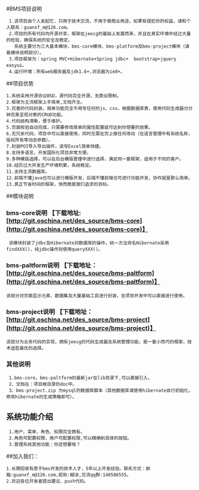 #BMS项目说明

     1.该项目由个人发起忙，只用于技术交流，不用于做商业用途，如果有侵犯你的权益，请和个人联系：guanxf_m@126.com。
     2.项目的所有代码均开源共享，框架在jeecg的基础上发展而来，并且在真实环境中经过大量的检验，确保系统的安全及稳定。
       系统主要分为三大基本模块，bms-core模块、bms-platform及bms-project模块（请看模块说明部分）。
     3.项目框架为：spring MVC+Hibernate+Spring jdbc+  bootstrap+jquery easyui。
     4.运行环境：所有web服务器及jdk1.6+,浏览器为ie8+。

##项目优势
   
    1.系统采用开源协议BSD，源代码完全开源，无商业限制。
    2.框架为主流框架上手简单,文档齐全。
    3.完善的代码封装，简单功能完全不用写任何的js、css，根据数据库表，使用代码生成器分分钟完美呈现对表的CRUD功能。
    4.代码结构清晰，便于维护。
    5.页面校验自动完成，只需要修改简单的属性配置就可达到你想要的效果。
    6.无冗余代码，项目中可以直接使用，同时无需在页上做任何改动（在语言管理中有系统名称，版权所有等动态参数）。
    7.封装POI导入导出插件，读写Excel简单快捷。
    8.支持多语言，开发国际化项目非常方便。
    9.多种模版选择，可以在后台模版管理中进行选择，满足同一套框架，适用于不同的客户。
    10.经历过大并发生产环境积累，系统稳定。
    11.支持主流数据库。
    12.前端不懂java也可以进行模版开发，后端不懂前端也可进行功能开发，协作就是那么简单。
    13.真正节省时间的框架，快而稳是我们追求的目标。
   

##模块说明

### bms-core说明 【下载地址:[http://git.oschina.net/des_source/bms-core](http://git.oschina.net/des_source/bms-core)】

     该模块封装了jdbc及Hibernate对数据库的操作，统一方法命名Hibernate采用findXXX()，纯jdbc操作则使用queryXXX()。

### bms-paltform说明 【下载地址：[http://git.oschina.net/des_source/bms-paltform](http://git.oschina.net/des_source/bms-paltform)】

    该部分对页面显示元素、数据集及大量基础工具进行封装，在项目开发中可以直接进行使用。

### bms-project说明 【下载地址：[http://git.oschina.net/des_source/bms-project](http://git.oschina.net/des_source/bms-project)】

    该部分为业务代码的实现，拥有jeecg的代码生成器及系统管理功能，是一套小而巧的框架，技术选型最优的选择。

### 其他说明

     1.bms-core，bms-paltform的最新jar在lib目录下,可以直接引入。
     2、文档在：项目根目录的doc中。
     3、bms-project.zip 为mysql的数据库脚本（其他数据库请使用hibernate自行初始化，修改hibernate的生成策略即可）。
     
     
## 系统功能介绍

     1.用户、菜单、角色、权限完全拥有。
     2.角色可配置权限，用户可配置权限,可以精确到具体的按钮。
     3.管理系统其他功能：你还想要啥？
     
##加入我们：

    1.长期招收有意于bms开发的技术人才，5年以上开发经验。联系方式：邮箱:guanxf_m@126.com,昵称:糊涂,交流qq群:140586555。
    2.欢迎各位开发者提出建议、push代码。

